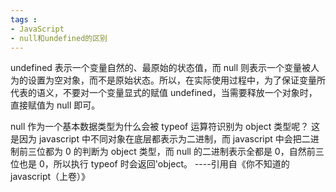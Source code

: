 ```yaml
---
tags :
- JavaScript
- null和undefined的区别
---
```


undefined 表示一个变量自然的、最原始的状态值，而 null 则表示一个变量被人为的设置为空对象，而不是原始状态。所以，在实际使用过程中，为了保证变量所代表的语义，不要对一个变量显式的赋值 undefined，当需要释放一个对象时，直接赋值为 null 即可。

null 作为一个基本数据类型为什么会被 typeof 运算符识别为 object 类型呢？ 这是因为 javascript 中不同对象在底层都表示为二进制，而 javascript 中会把二进制前三位都为 0 的判断为 object 类型，而 null 的二进制表示全都是 0，自然前三位也是 0，所以执行 typeof 时会返回'object。 ----引用自《你不知道的 javascript（上卷）》